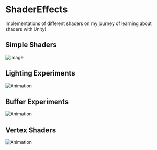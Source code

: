 # ShaderEffects

Implementations of different shaders on my journey of learning about shaders with Unity!

## Simple Shaders 

![image](https://user-images.githubusercontent.com/33462791/178009850-d513eae6-2cb9-43b5-86f9-784db5933ddd.png)

## Lighting Experiments

![Animation](https://user-images.githubusercontent.com/33462791/178011445-fac09450-d295-4a68-8198-709d23d2a617.gif)

## Buffer Experiments

![Animation](https://user-images.githubusercontent.com/33462791/178013654-e69c09ac-6a74-460b-beb2-7ecc6fddca8b.gif)

## Vertex Shaders 

![Animation](https://user-images.githubusercontent.com/33462791/178014359-ef536e32-5346-49aa-a28a-5380d3735b6d.gif)
